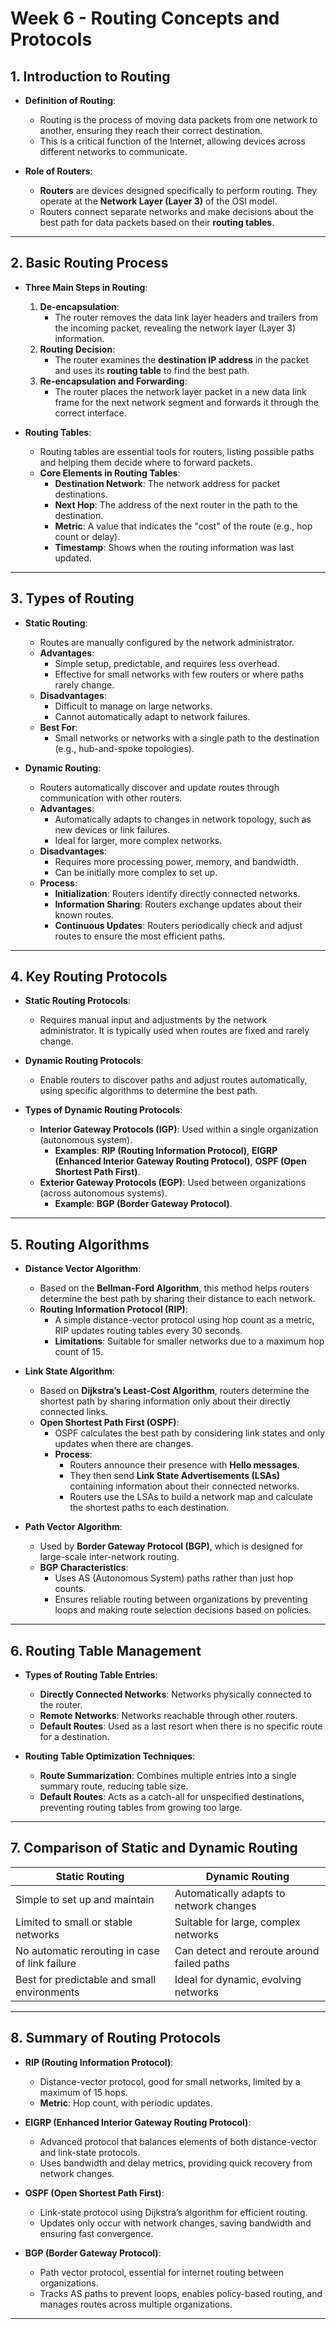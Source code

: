 # Week 6 - Routing Concepts and Protocols

## 1. Introduction to Routing
- **Definition of Routing**:
  - Routing is the process of moving data packets from one network to another, ensuring they reach their correct destination.
  - This is a critical function of the Internet, allowing devices across different networks to communicate.

- **Role of Routers**:
  - **Routers** are devices designed specifically to perform routing. They operate at the **Network Layer (Layer 3)** of the OSI model.
  - Routers connect separate networks and make decisions about the best path for data packets based on their **routing tables**.

---

## 2. Basic Routing Process
- **Three Main Steps in Routing**:
  1. **De-encapsulation**:
     - The router removes the data link layer headers and trailers from the incoming packet, revealing the network layer (Layer 3) information.
  2. **Routing Decision**:
     - The router examines the **destination IP address** in the packet and uses its **routing table** to find the best path.
  3. **Re-encapsulation and Forwarding**:
     - The router places the network layer packet in a new data link frame for the next network segment and forwards it through the correct interface.

- **Routing Tables**:
  - Routing tables are essential tools for routers, listing possible paths and helping them decide where to forward packets.
  - **Core Elements in Routing Tables**:
    - **Destination Network**: The network address for packet destinations.
    - **Next Hop**: The address of the next router in the path to the destination.
    - **Metric**: A value that indicates the "cost" of the route (e.g., hop count or delay).
    - **Timestamp**: Shows when the routing information was last updated.

---

## 3. Types of Routing
- **Static Routing**:
  - Routes are manually configured by the network administrator.
  - **Advantages**:
    - Simple setup, predictable, and requires less overhead.
    - Effective for small networks with few routers or where paths rarely change.
  - **Disadvantages**:
    - Difficult to manage on large networks.
    - Cannot automatically adapt to network failures.
  - **Best For**:
    - Small networks or networks with a single path to the destination (e.g., hub-and-spoke topologies).

- **Dynamic Routing**:
  - Routers automatically discover and update routes through communication with other routers.
  - **Advantages**:
    - Automatically adapts to changes in network topology, such as new devices or link failures.
    - Ideal for larger, more complex networks.
  - **Disadvantages**:
    - Requires more processing power, memory, and bandwidth.
    - Can be initially more complex to set up.
  - **Process**:
    - **Initialization**: Routers identify directly connected networks.
    - **Information Sharing**: Routers exchange updates about their known routes.
    - **Continuous Updates**: Routers periodically check and adjust routes to ensure the most efficient paths.

---

## 4. Key Routing Protocols
- **Static Routing Protocols**:
  - Requires manual input and adjustments by the network administrator. It is typically used when routes are fixed and rarely change.

- **Dynamic Routing Protocols**:
  - Enable routers to discover paths and adjust routes automatically, using specific algorithms to determine the best path.

- **Types of Dynamic Routing Protocols**:
  - **Interior Gateway Protocols (IGP)**: Used within a single organization (autonomous system).
    - **Examples**: **RIP (Routing Information Protocol)**, **EIGRP (Enhanced Interior Gateway Routing Protocol)**, **OSPF (Open Shortest Path First)**.
  - **Exterior Gateway Protocols (EGP)**: Used between organizations (across autonomous systems).
    - **Example**: **BGP (Border Gateway Protocol)**.

---

## 5. Routing Algorithms
- **Distance Vector Algorithm**:
  - Based on the **Bellman-Ford Algorithm**, this method helps routers determine the best path by sharing their distance to each network.
  - **Routing Information Protocol (RIP)**:
    - A simple distance-vector protocol using hop count as a metric, RIP updates routing tables every 30 seconds.
    - **Limitations**: Suitable for smaller networks due to a maximum hop count of 15.

- **Link State Algorithm**:
  - Based on **Dijkstra’s Least-Cost Algorithm**, routers determine the shortest path by sharing information only about their directly connected links.
  - **Open Shortest Path First (OSPF)**:
    - OSPF calculates the best path by considering link states and only updates when there are changes.
    - **Process**:
      - Routers announce their presence with **Hello messages**.
      - They then send **Link State Advertisements (LSAs)** containing information about their connected networks.
      - Routers use the LSAs to build a network map and calculate the shortest paths to each destination.

- **Path Vector Algorithm**:
  - Used by **Border Gateway Protocol (BGP)**, which is designed for large-scale inter-network routing.
  - **BGP Characteristics**:
    - Uses AS (Autonomous System) paths rather than just hop counts.
    - Ensures reliable routing between organizations by preventing loops and making route selection decisions based on policies.

---

## 6. Routing Table Management
- **Types of Routing Table Entries**:
  - **Directly Connected Networks**: Networks physically connected to the router.
  - **Remote Networks**: Networks reachable through other routers.
  - **Default Routes**: Used as a last resort when there is no specific route for a destination.

- **Routing Table Optimization Techniques**:
  - **Route Summarization**: Combines multiple entries into a single summary route, reducing table size.
  - **Default Routes**: Acts as a catch-all for unspecified destinations, preventing routing tables from growing too large.

---

## 7. Comparison of Static and Dynamic Routing
| **Static Routing**                               | **Dynamic Routing**                           |
|--------------------------------------------------|-----------------------------------------------|
| Simple to set up and maintain                    | Automatically adapts to network changes       |
| Limited to small or stable networks              | Suitable for large, complex networks          |
| No automatic rerouting in case of link failure   | Can detect and reroute around failed paths    |
| Best for predictable and small environments      | Ideal for dynamic, evolving networks          |

---

## 8. Summary of Routing Protocols
- **RIP (Routing Information Protocol)**:
  - Distance-vector protocol, good for small networks, limited by a maximum of 15 hops.
  - **Metric**: Hop count, with periodic updates.

- **EIGRP (Enhanced Interior Gateway Routing Protocol)**:
  - Advanced protocol that balances elements of both distance-vector and link-state protocols.
  - Uses bandwidth and delay metrics, providing quick recovery from network changes.

- **OSPF (Open Shortest Path First)**:
  - Link-state protocol using Dijkstra’s algorithm for efficient routing.
  - Updates only occur with network changes, saving bandwidth and ensuring fast convergence.

- **BGP (Border Gateway Protocol)**:
  - Path vector protocol, essential for internet routing between organizations.
  - Tracks AS paths to prevent loops, enables policy-based routing, and manages routes across multiple organizations.

---
